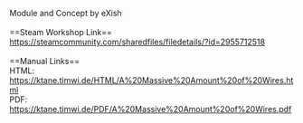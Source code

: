 Module and Concept by eXish<br/>
<br/>
==Steam Workshop Link==<br/>
https://steamcommunity.com/sharedfiles/filedetails/?id=2955712518<br/>
<br/>
==Manual Links==<br/>
HTML: https://ktane.timwi.de/HTML/A%20Massive%20Amount%20of%20Wires.html<br/>
PDF: https://ktane.timwi.de/PDF/A%20Massive%20Amount%20of%20Wires.pdf<br/>
